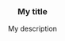 <showHtml>
<div class="example">
    <div class="km-card-steps ">
        <div class="km-card-steps__picto">
            <svg class="ku-icon-48 km-card-steps__picto--svg"><use href="#User_Contact_Mail_48px"></use></svg>
        </div>
        <div class="km-card-steps__content">
            <h3 class="km-card-steps__title">My title</h3>
            <p class="km-card-steps__description">My description</p>
        </div>
    </div>
</div>

</showHtml>

<style lang="scss" scoped>
@import 'node_modules/integration-web-core--socle/css/assets/sass/_common/01-setting-tools/_all-settings';
@import 'node_modules/integration-web-core--socle/css/assets/sass/_common/06-molecules/_card-steps.molecules';

.example {
  text-align: center;
  margin: 1rem auto;
  width: 50%;
}
</style>

<script>
export default {
}
</script>